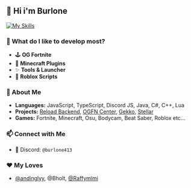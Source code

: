 ## 👋 Hi i'm Burlone

[![My Skills](https://skillicons.dev/icons?i=github,js,ts,discord,discordjs,java,cs,cpp,vscode)](https://skillicons.dev)

### 👀 What do I like to develop most?  
- 🕹️ **OG Fortnite**  
- 🧨 **Minecraft Plugins**
- ✨ **Tools & Launcher**
- 🎁 **Roblox Scripts**

### 🧐 About Me
- **Languages:** JavaScript, TypeScript, Discord JS, Java, C#, C++, Lua
- **Projects:** [Reload Backend](https://github.com/Project-Reload/Reload-Backend), [OGFN Center](https://discord.gg/ogfncenter), [Gekko](https://discord.gg/7V5tzZMPxs), [Stellar](https://discord.gg/mt7vdhG2PH)
- **Games:** Fortnite, Minecraft, Osu, Bodycam, Beat Saber, Roblox etc...

### 📫 Connect with Me  
- 💬 Discord: `@burlone413`

### ❤ My Loves
- [@andinglyy](https://github.com/ItzAndingly), @Bholt, [@Raffymimi](https://github.com/raffymimii)

